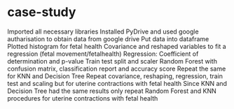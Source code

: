 # case-study

Imported all necessary libraries 
Installed PyDrive and used google autharisation to obtain data from google drive
Put data into dataframe
Plotted histogram for fetal health
Covariance and reshaped variables to fit a regression (fetal movement/fetalhealth)
Regression: Coefficient of determination and p-value
Train test split and scaler
Random Forest with confusion matrix, classification report and accuracy score
Repeat the same for KNN and Decision Tree
Repeat covariance, reshaping, regression, train test and scaling but for uterine contractions with fetal health
Since KNN and Decision Tree had the same results only repeat Random Forest and KNN procedures for uterine contractions with fetal health
